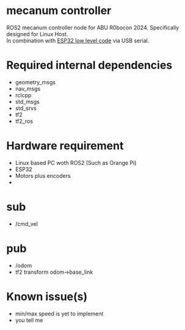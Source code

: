 # mecanum controller

ROS2 mecanum controller node for ABU R0bocon 2024. Specifically designed for Linux Host.  
In combination with [ESP32 low level code](https://github.com/E12-CO/ESP32_mecanum_closeloop) via USB serial.

# Required internal dependencies

- geometry_msgs
- nav_msgs
- rclcpp
- std_msgs
- std_srvs
- tf2
- tf2_ros

# Hardware requirement 
- Linux based PC woth ROS2 (Such as Orange Pi)
- ESP32 
- Motors plus encoders
- 

sub
=

- /cmd_vel

pub
=

- /odom
- tf2 transform odom->base_link

# Known issue(s)
- min/max speed is yet to implement
- you tell me